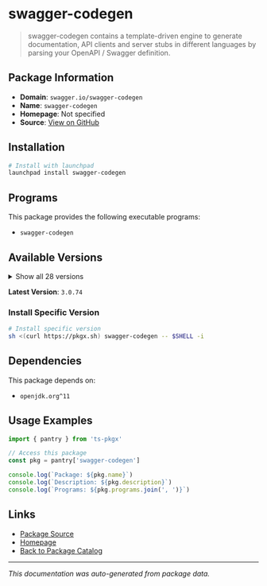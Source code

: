 # swagger-codegen

> swagger-codegen contains a template-driven engine to generate documentation, API clients and server stubs in different languages by parsing your OpenAPI / Swagger definition.

## Package Information

- **Domain**: `swagger.io/swagger-codegen`
- **Name**: `swagger-codegen`
- **Homepage**: Not specified
- **Source**: [View on GitHub](https://github.com/pkgxdev/pantry/tree/main/projects/swagger.io/swagger-codegen/package.yml)

## Installation

```bash
# Install with launchpad
launchpad install swagger-codegen
```

## Programs

This package provides the following executable programs:

- `swagger-codegen`

## Available Versions

<details>
<summary>Show all 28 versions</summary>

- `3.0.74`, `3.0.73`, `3.0.72`, `3.0.71`, `3.0.70`
- `3.0.69`, `3.0.68`, `3.0.67`, `3.0.66`, `3.0.65`
- `3.0.64`, `3.0.63`, `3.0.62`, `3.0.61`, `3.0.60`
- `3.0.59`, `3.0.58`, `3.0.57`, `3.0.56`, `3.0.55`
- `3.0.54`, `2.4.48`, `2.4.47`, `2.4.45`, `2.4.44`
- `2.4.43`, `2.4.42`, `2.4.41`

</details>

**Latest Version**: `3.0.74`

### Install Specific Version

```bash
# Install specific version
sh <(curl https://pkgx.sh) swagger-codegen -- $SHELL -i
```

## Dependencies

This package depends on:

- `openjdk.org^11`

## Usage Examples

```typescript
import { pantry } from 'ts-pkgx'

// Access this package
const pkg = pantry['swagger-codegen']

console.log(`Package: ${pkg.name}`)
console.log(`Description: ${pkg.description}`)
console.log(`Programs: ${pkg.programs.join(', ')}`)
```

## Links

- [Package Source](https://github.com/pkgxdev/pantry/tree/main/projects/swagger.io/swagger-codegen/package.yml)
- [Homepage](#)
- [Back to Package Catalog](../../../package-catalog.md)

---

*This documentation was auto-generated from package data.*
